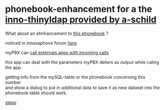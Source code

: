 
# phonebook-enhancement for a the [inno-thinyldap provided by a-schild](https://github.com/a-schild/inno-thinyldap)

What about an ehnhancement to [this phonebook](https://github.com/a-schild/inno-thinyldap) ?

noticed in innovaphone forum [here](http://class.innovaphone.com/moodle2/mod/forum/discuss.php?d=20447)

myPBX can [call externals apps with incoming calls](http://wiki.innovaphone.com/index.php?title=Reference11r1:Concept_myPBX#Starting_an_external_application_for_a_call)

this app can deal with the parameters myPBX deliers as output while caling the app.

getting info from the mySQL-table or the phonebook concerning this number  
and show a dialog to put in additional data to save it as new dataset into the phonebook table
should work.



[steps](steps/steps.md)




